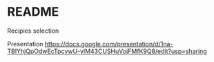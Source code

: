 # README

Recipies selection

Presentation https://docs.google.com/presentation/d/1na-TBlYhjQpOdwEcTpcvwU-ylM43CUSHuVojFMfK9Q8/edit?usp=sharing
